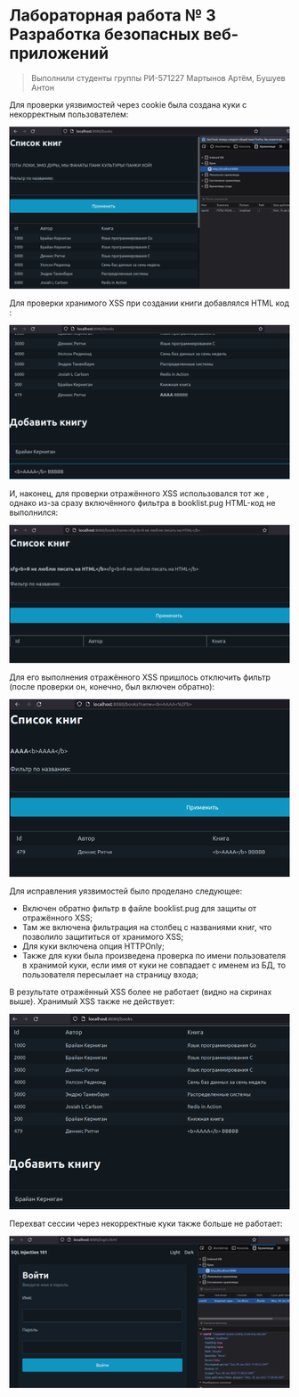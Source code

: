 # Лабораторная работа № 3 Разработка безопасных веб-приложений
> Выполнили студенты группы РИ-571227 Мартынов Артём, Бушуев Антон

Для проверки уязвимостей через cookie была создана куки с некорректным пользователем:

![Image alt](https://github.com/ArtemMartynov/screens/raw/main/LR_3_Web_screen_1.png)

Для проверки хранимого XSS при создании книги добавлялся HTML код <b></b>:

![Image alt](https://github.com/ArtemMartynov/screens/raw/main/LR_3_Web_screen_2.png)

И, наконец, для проверки отражённого XSS использовался тот же <b></b>, однако из-за сразу включённого фильтра в booklist.pug HTML-код не выполнился:

![Image alt](https://github.com/ArtemMartynov/screens/raw/main/LR_3_Web_screen_3.png)

Для его выполнения отражённого XSS пришлось отключить фильтр (после проверки он, конечно, был включен обратно):

![Image alt](https://github.com/ArtemMartynov/screens/raw/main/LR_3_Web_screen_4.png)

Для исправления уязвимостей было проделано следующее:
  - Включен обратно фильтр в файле booklist.pug для защиты от отражённого XSS;
  - Там же включена фильтрация на столбец с названиями книг, что позволило защититься от хранимого XSS;
  - Для куки включена опция HTTPOnly;
  - Также для куки была произведена проверка по имени пользователя в хранимой куки, если имя от куки не совпадает с именем из БД, то пользователя пересылает на страницу входа;

В результате отражённый XSS более не работает (видно на скринах выше). Хранимый XSS также не действует:

![Image alt](https://github.com/ArtemMartynov/screens/raw/main/LR_3_Web_screen_5.png)

Перехват сессии через некорректные куки также больше не работает:

![Image alt](https://github.com/ArtemMartynov/screens/raw/main/LR_3_Web_screen_6.png)
